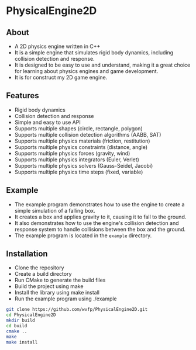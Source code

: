# PhysicalEngine2D
## About
- A 2D physics engine written in C++
- It is a simple engine that simulates rigid body dynamics, including collision detection and response.
- It is designed to be easy to use and understand, making it a great choice for learning about physics engines and game development.
- It is for construct my 2D game engine.
## Features
- Rigid body dynamics
- Collision detection and response
- Simple and easy to use API
- Supports multiple shapes (circle, rectangle, polygon)
- Supports multiple collision detection algorithms (AABB, SAT)
- Supports multiple physics materials (friction, restitution)
- Supports multiple physics constraints (distance, angle)
- Supports multiple physics forces (gravity, wind)
- Supports multiple physics integrators (Euler, Verlet)
- Supports multiple physics solvers (Gauss-Seidel, Jacobi)
- Supports multiple physics time steps (fixed, variable)
## Example
- The example program demonstrates how to use the engine to create a simple simulation of a falling box.
- It creates a box and applies gravity to it, causing it to fall to the ground.
- It also demonstrates how to use the engine's collision detection and response system to handle collisions between the box and the ground.
- The example program is located in the `example` directory.
## Installation
- Clone the repository
- Create a build directory
- Run CMake to generate the build files
- Build the project using make
- Install the library using make install
- Run the example program using ./example
```bash
git clone https://github.com/wvfp/PhysicalEngine2D.git
cd PhysicalEngine2D
mkdir build
cd build
cmake ..
make
make install
```
